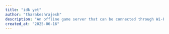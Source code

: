 ```yaml
---
title: "idk yet"
author: "tharakeshrajesh"
description: "An offline game server that can be connected through Wi-Fi"
created_at: "2025-06-16"
---
```

